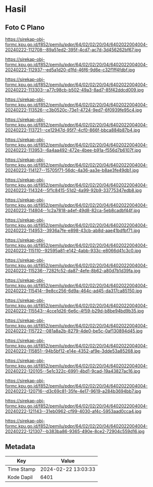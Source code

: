 # Hasil

## Foto C Plano

https://sirekap-obj-formc.kpu.go.id/f852/pemilu/pdpr/64/02/02/20/04/6402022004004-20240222-112708--89a51ed2-395f-4cd7-ac7d-3d456262bf67.jpg

https://sirekap-obj-formc.kpu.go.id/f852/pemilu/pdpr/64/02/02/20/04/6402022004004-20240222-112937--ed5a1d20-d1fd-46f6-9d6e-c32f1ff4fdbf.jpg

https://sirekap-obj-formc.kpu.go.id/f852/pemilu/pdpr/64/02/02/20/04/6402022004004-20240222-113303--a77c98cb-b502-49a3-8ad7-85f42ddcd009.jpg

https://sirekap-obj-formc.kpu.go.id/f852/pemilu/pdpr/64/02/02/20/04/6402022004004-20240222-113526--c3b0520c-73e1-4724-9ed7-6f0939fe95c4.jpg

https://sirekap-obj-formc.kpu.go.id/f852/pemilu/pdpr/64/02/02/20/04/6402022004004-20240222-113721--ce12947d-95f7-4cf0-866f-bbca884b87b4.jpg

https://sirekap-obj-formc.kpu.go.id/f852/pemilu/pdpr/64/02/02/20/04/6402022004004-20240222-113953--6a4aa492-472e-4bee-b91a-f556d7b6107f.jpg

https://sirekap-obj-formc.kpu.go.id/f852/pemilu/pdpr/64/02/02/20/04/6402022004004-20240222-114127--15705f71-56dc-4a36-aa3e-b8ae3fe49db1.jpg

https://sirekap-obj-formc.kpu.go.id/f852/pemilu/pdpr/64/02/02/20/04/6402022004004-20240222-114324--5f1c8415-51d2-4a99-92b9-33775347edb8.jpg

https://sirekap-obj-formc.kpu.go.id/f852/pemilu/pdpr/64/02/02/20/04/6402022004004-20240222-114804--1c2a7818-a4ef-49d8-82ca-5eb8cadbf44f.jpg

https://sirekap-obj-formc.kpu.go.id/f852/pemilu/pdpr/64/02/02/20/04/6402022004004-20240222-114953--3936a7fe-e898-43cb-ab8d-aae41bdfbf71.jpg

https://sirekap-obj-formc.kpu.go.id/f852/pemilu/pdpr/64/02/02/20/04/6402022004004-20240222-115110--92595a81-e142-4abb-933c-e8066d41c3c0.jpg

https://sirekap-obj-formc.kpu.go.id/f852/pemilu/pdpr/64/02/02/20/04/6402022004004-20240222-115236--7282fc52-da87-4efe-8b62-a80d7b1d39fa.jpg

https://sirekap-obj-formc.kpu.go.id/f852/pemilu/pdpr/64/02/02/20/04/6402022004004-20240222-115414--9e8cc256-6d9a-464c-ad45-da317ca85150.jpg

https://sirekap-obj-formc.kpu.go.id/f852/pemilu/pdpr/64/02/02/20/04/6402022004004-20240222-115543--4cce1d26-6e6c-4f59-b29d-b8be94bd9b35.jpg

https://sirekap-obj-formc.kpu.go.id/f852/pemilu/pdpr/64/02/02/20/04/6402022004004-20240222-115722--081a8a2b-8279-4de0-be5c-0af130894d45.jpg

https://sirekap-obj-formc.kpu.go.id/f852/pemilu/pdpr/64/02/02/20/04/6402022004004-20240222-115851--94b5bf12-e14e-4352-af9e-3dde53a85268.jpg

https://sirekap-obj-formc.kpu.go.id/f852/pemilu/pdpr/64/02/02/20/04/6402022004004-20240222-120105--5e1c322c-6991-4bd1-9cad-19a43827ac16.jpg

https://sirekap-obj-formc.kpu.go.id/f852/pemilu/pdpr/64/02/02/20/04/6402022004004-20240222-120716--d3c69c81-35fe-4e17-9619-a284b3694bb7.jpg

https://sirekap-obj-formc.kpu.go.id/f852/pemilu/pdpr/64/02/02/20/04/6402022004004-20240222-121143--31eb0962-cf99-4030-af4c-5953aad0cca4.jpg

https://sirekap-obj-formc.kpu.go.id/f852/pemilu/pdpr/64/02/02/20/04/6402022004004-20240222-121307--b383ba86-9365-490e-8ce2-72904c559d16.jpg


## Metadata

| Key        | Value               |
| ---------- | ------------------- |
| Time Stamp | 2024-02-22 13:03:33 |
| Kode Dapil | 6401                |



